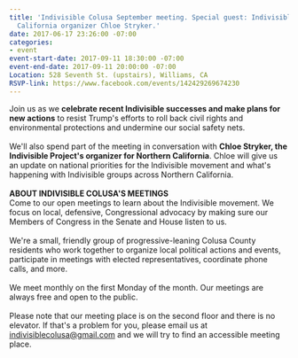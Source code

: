 ```yaml
---
title: 'Indivisible Colusa September meeting. Special guest: Indivisible Northern
  California organizer Chloe Stryker.'
date: 2017-06-17 23:26:00 -07:00
categories:
- event
event-start-date: 2017-09-11 18:30:00 -07:00
event-end-date: 2017-09-11 20:00:00 -07:00
Location: 528 Seventh St. (upstairs), Williams, CA
RSVP-link: https://www.facebook.com/events/142429269674230
---
```


Join us as we **celebrate recent Indivisible successes and make plans for new actions** to resist Trump's efforts to roll back civil rights and environmental protections and undermine our social safety nets.\
\
We'll also spend part of the meeting in conversation with **Chloe Stryker, the Indivisible Project's organizer for Northern California**. Chloe will give us an update on national priorities for the Indivisible movement and what's happening with Indivisible groups across Northern California.\
\
**ABOUT INDIVISIBLE COLUSA'S MEETINGS**\
Come to our open meetings to learn about the Indivisible movement. We focus on local, defensive, Congressional advocacy by making sure our Members of Congress in the Senate and House listen to us.\
\
We're a small, friendly group of progressive-leaning Colusa County residents who work together to organize local political actions and events, participate in meetings with elected representatives, coordinate phone calls, and more.\
\
We meet monthly on the first Monday of the month. Our meetings are always free and open to the public.\
\
Please note that our meeting place is on the second floor and there is no elevator. If that's a problem for you, please email us at indivisiblecolusa@gmail.com and we will try to find an accessible meeting place.